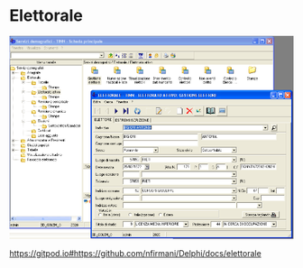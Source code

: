 # Elettorale


![001](/docs/elettorale/images/ch01/01.001.elettorale.png)

 https://gitpod.io#https://github.com/nfirmani/Delphi/docs/elettorale
